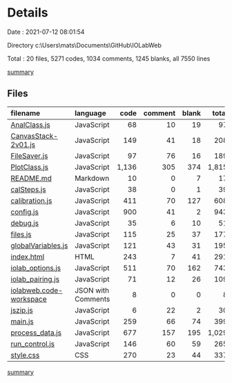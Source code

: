 # Details

Date : 2021-07-12 08:01:54

Directory c:\Users\mats\Documents\GitHub\IOLabWeb

Total : 20 files,  5271 codes, 1034 comments, 1245 blanks, all 7550 lines

[summary](results.md)

## Files
| filename | language | code | comment | blank | total |
| :--- | :--- | ---: | ---: | ---: | ---: |
| [AnalClass.js](/AnalClass.js) | JavaScript | 68 | 10 | 19 | 97 |
| [CanvasStack-2v01.js](/CanvasStack-2v01.js) | JavaScript | 149 | 41 | 18 | 208 |
| [FileSaver.js](/FileSaver.js) | JavaScript | 97 | 76 | 16 | 189 |
| [PlotClass.js](/PlotClass.js) | JavaScript | 1,136 | 305 | 374 | 1,815 |
| [README.md](/README.md) | Markdown | 10 | 0 | 7 | 17 |
| [calSteps.js](/calSteps.js) | JavaScript | 38 | 0 | 1 | 39 |
| [calibration.js](/calibration.js) | JavaScript | 411 | 70 | 127 | 608 |
| [config.js](/config.js) | JavaScript | 900 | 41 | 2 | 943 |
| [debug.js](/debug.js) | JavaScript | 35 | 6 | 10 | 51 |
| [files.js](/files.js) | JavaScript | 115 | 25 | 37 | 177 |
| [globalVariables.js](/globalVariables.js) | JavaScript | 121 | 43 | 31 | 195 |
| [index.html](/index.html) | HTML | 243 | 7 | 41 | 291 |
| [iolab_options.js](/iolab_options.js) | JavaScript | 511 | 70 | 162 | 743 |
| [iolab_pairing.js](/iolab_pairing.js) | JavaScript | 71 | 12 | 26 | 109 |
| [iolabweb.code-workspace](/iolabweb.code-workspace) | JSON with Comments | 8 | 0 | 0 | 8 |
| [jszip.js](/jszip.js) | JavaScript | 6 | 22 | 2 | 30 |
| [main.js](/main.js) | JavaScript | 259 | 66 | 74 | 399 |
| [process_data.js](/process_data.js) | JavaScript | 677 | 157 | 195 | 1,029 |
| [run_control.js](/run_control.js) | JavaScript | 146 | 60 | 59 | 265 |
| [style.css](/style.css) | CSS | 270 | 23 | 44 | 337 |

[summary](results.md)